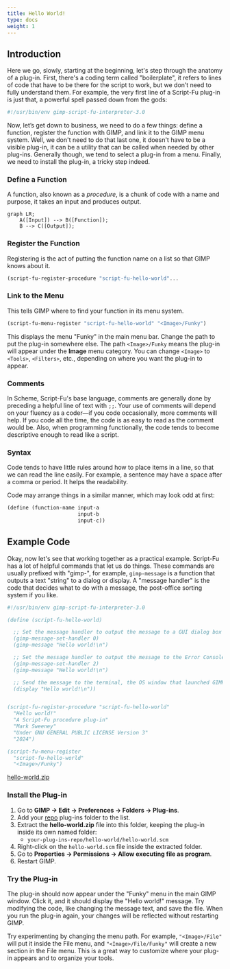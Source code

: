 ```yaml
---
title: Hello World!
type: docs
weight: 1
---
```


## Introduction

Here we go, slowly, starting at the beginning, let's step through the anatomy of a plug-in. First, there's a coding term called "boilerplate", it refers to lines of code that have to be there for the script to work, but we don’t need to fully understand them. For example, the very first line of a Script-Fu plug-in is just that, a powerful spell passed down from the gods:

```bash
#!/usr/bin/env gimp-script-fu-interpreter-3.0
```

Now, let’s get down to business, we need to do a few things: define a function, register the function with GIMP, and link it to the GIMP menu system. Well, we don't need to do that last one, it doesn't have to be a visible plug-in, it can be a utility that can be called when needed by other plug-ins. Generally though, we tend to select a plug-in from a menu. Finally, we need to install the plug-in, a tricky step indeed.

### Define a Function

A function, also known as a _procedure_, is a chunk of code with a name and purpose, it takes an input and produces output.

```mermaid
graph LR;
    A([Input]) --> B([Function]);
    B --> C([Output]);
```

### Register the Function

Registering is the act of putting the function name on a list so that GIMP knows about it.

```scheme
(script-fu-register-procedure "script-fu-hello-world"...
```

### Link to the Menu

This tells GIMP where to find your function in its menu system.

```scheme
(script-fu-menu-register "script-fu-hello-world" "<Image>/Funky")
```

This displays the menu "Funky" in the main menu bar. Change the path to put the plug-in somewhere else. The path `<Image>/Funky` means the plug-in will appear under the **Image** menu category. You can change `<Image>` to `<Tools>`, `<Filters>`, etc., depending on where you want the plug-in to appear.

### Comments

In Scheme, Script-Fu's base language, comments are generally done by preceding a helpful line of text with `;;`. Your use of comments will depend on your fluency as a coder—if you code occasionally, more comments will help. If you code all the time, the code is as easy to read as the comment would be. Also, when programming functionally, the code tends to become descriptive enough to read like a script.

### Syntax

Code tends to have little rules around how to place items in a line, so that we can read the line easily. For example, a sentence may have a space after a comma or period. It helps the readability.

Code may arrange things in a similar manner, which may look odd at first:

```scheme
(define (function-name input-a
                       input-b
                       input-c))
```

## Example Code

Okay, now let's see that working together as a practical example. Script-Fu has a lot of helpful commands that let us do things. These commands are usually prefixed with "gimp-", for example, `gimp-message` is a function that outputs a text "string" to a dialog or display. A "message handler" is the code that decides what to do with a message, the post-office sorting system if you like.

```scheme
#!/usr/bin/env gimp-script-fu-interpreter-3.0

(define (script-fu-hello-world)

  ;; Set the message handler to output the message to a GUI dialog box
  (gimp-message-set-handler 0)
  (gimp-message "Hello world!\n")

  ;; Set the message handler to output the message to the Error Console
  (gimp-message-set-handler 2)
  (gimp-message "Hello world!\n")

  ;; Send the message to the terminal, the OS window that launched GIMP
  (display "Hello world!\n"))


(script-fu-register-procedure "script-fu-hello-world"
  "Hello world!"
  "A Script-Fu procedure plug-in"
  "Mark Sweeney"
  "Under GNU GENERAL PUBLIC LICENSE Version 3"
  "2024")

(script-fu-menu-register
  "script-fu-hello-world"
  "<Image>/Funky")
```

[hello-world.zip](/funky/downloads/hello-world.zip)

### Install the Plug-in

1. Go to **GIMP -> Edit -> Preferences -> Folders -> Plug-ins**.
2. Add your [repo](/funky/hub/tools/folder/git) plug-ins folder to the list.
3. Extract the **hello-world.zip** file into this folder, keeping the plug-in inside its own named folder:
   - `your-plug-ins-repo/hello-world/hello-world.scm`
4. Right-click on the `hello-world.scm` file inside the extracted folder.
5. Go to **Properties -> Permissions -> Allow executing file as program**.
6. Restart GIMP.

### Try the Plug-in

The plug-in should now appear under the "Funky" menu in the main GIMP window. Click it, and it should display the "Hello world!" message. Try modifying the code, like changing the message text, and save the file. When you run the plug-in again, your changes will be reflected without restarting GIMP.

Try experimenting by changing the menu path. For example, `"<Image>/File"` will put it inside the File menu, and `"<Image>/File/Funky"` will create a new section in the File menu. This is a great way to customize where your plug-in appears and to organize your tools.
